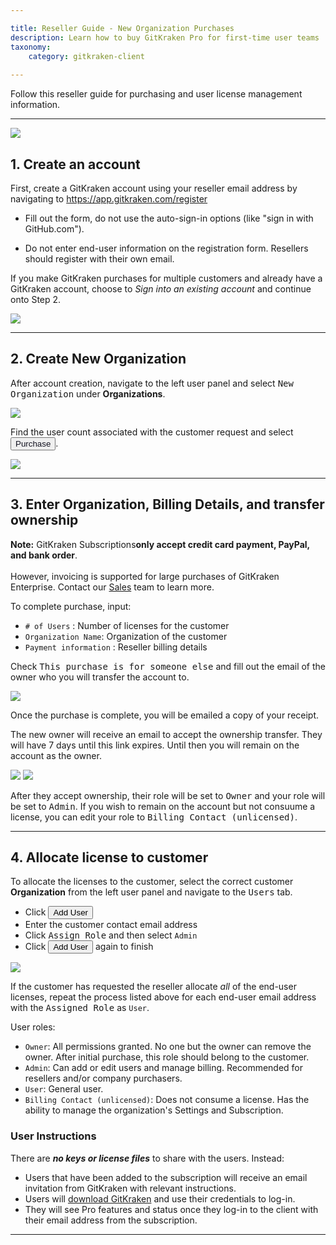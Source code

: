 ```yaml
---

title: Reseller Guide - New Organization Purchases
description: Learn how to buy GitKraken Pro for first-time user teams
taxonomy:
    category: gitkraken-client
    
---
```


Follow this reseller guide for purchasing and user license management information.

***

<img src="/wp-content/uploads/purchasing-process.png" srcset="/wp-content/uploads/purchasing-process@2x.png 2x" class="img-responsive center img-bordered">

## 1. Create an account
First, create a GitKraken account using your reseller email address by navigating to <a href="https://app.gitkraken.com/register" target="_blank">https://app.gitkraken.com/register</a>

- Fill out the form, do not use the auto-sign-in options (like "sign in with GitHub.com"). 

- Do not enter end-user information on the registration form. Resellers should register with their own email.

<div class='callout callout--basic'>
    <p>If you make GitKraken purchases for multiple customers and already have a GitKraken account, choose to <em>Sign into an existing account</em> and continue onto Step 2. 
</p>
</div>

<img src="/wp-content/uploads/register.png" srcset="/wp-content/uploads/register@2x.png 2x" class="img-responsive center img-bordered">



***
## 2. Create New Organization 

After account creation, navigate to the left user panel and select <kbd>New Organization</kbd> under <strong>Organizations</strong>.

<img src="/wp-content/uploads/new-organization.png" srcset="/wp-content/uploads/new-organization@2x.png 2x" class="img-responsive center img-bordered">

Find the user count associated with the customer request and select <button class='button button--primary button--ui button--nolink'><span style='color:#141422;'>Purchase</span></button>.

<img src="/wp-content/uploads/reseller-purchase.png" srcset="/wp-content/uploads/reseller-purchase@2x.png 2x" class="img-responsive center img-bordered">

***
## 3. Enter Organization, Billing Details, and transfer ownership

<div class='callout callout--warning'>
    <p><strong>Note:</strong> GitKraken Subscriptions<strong>only accept credit card payment, PayPal, and bank order</strong>. <br> <br> However, invoicing is supported for large purchases of GitKraken Enterprise. Contact our <a href="mailto:salesg@gitkraken.com">Sales</a><sales@gitkraken.com> team to learn more.
</p>
</div>

To complete purchase, input:

- `# of Users` : Number of licenses for the customer
- `Organization Name`: Organization of the customer 
- `Payment information` : Reseller billing details

Check <kbd>This purchase is for someone else</kbd> and fill out the email of the owner who you will transfer the account to. 

<img src="/wp-content/uploads/reseller-purchase.png" srcset="/wp-content/uploads/reseller-purchase@2x.png 2x" class="img-responsive center img-bordered">

Once the purchase is complete, you will be emailed a copy of your receipt.

The new owner will receive an email to accept the ownership transfer. They will have 7 days until this link expires. Until then you will remain on the account as the owner.

<img src="/wp-content/uploads/ownership-email.png" srcset="/wp-content/uploads/ownership-email@2x.png 2x" class="img-responsive center img-bordered">

<img src="/wp-content/uploads/ownership-acceptance.png" class="img-responsive center img-bordered">

After they accept ownership, their role will be set to <kbd>Owner</kbd> and your role will be set to <kbd>Admin</kbd>. If you wish to remain on the account but not consuume a license, you can edit your role to <kbd>Billing Contact (unlicensed)</kbd>.

***
## 4. Allocate license to customer 

To allocate the licenses to the customer, select the correct customer <strong>Organization</strong> from the left user panel and navigate to the <kbd>Users</kbd> tab.

- Click <button class='button button--success button--ui button--nolink'>Add User</button>
- Enter the customer contact email address
- Click <kbd>Assign Role</kbd> and then select `Admin`
- Click <button class='button button--success button--ui button--nolink'>Add User</button> again to finish 

<img src="/wp-content/uploads/add-license.gif" class="img-responsive center img-bordered">

If the customer has requested the reseller allocate *all* of the end-user licenses, repeat the process listed above for each end-user email address with the <kbd>Assigned Role</kbd> as `User`.

User roles:
 
- `Owner`: All permissions granted. No one but the owner can remove the owner. After initial purchase, this role should belong to the customer.
- `Admin`: Can add or edit users and manage billing. Recommended for resellers and/or company purchasers.
- `User`: General user. 
- `Billing Contact (unlicensed)`: Does not consume a license. Has the ability to manage the organization's Settings and Subscription.

### User Instructions 

There are **_no keys or license files_** to share with the users. Instead:

- Users that have been added to the subscription will receive an email invitation from GitKraken with relevant instructions. 
- Users will <a href="https://www.gitkraken.com/download" target="_blank">download GitKraken</a> and use their credentials to log-in. 
- They will see Pro features and status once they log-in to the client with their email address from the subscription. 

***


